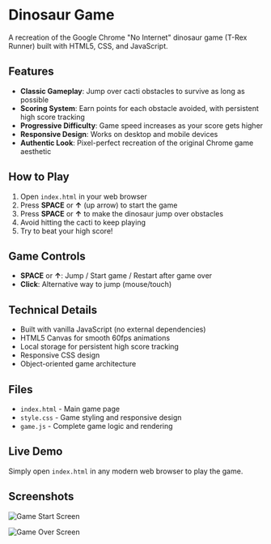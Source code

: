 # Dinosaur Game

A recreation of the Google Chrome "No Internet" dinosaur game (T-Rex Runner) built with HTML5, CSS, and JavaScript.

## Features

- **Classic Gameplay**: Jump over cacti obstacles to survive as long as possible
- **Scoring System**: Earn points for each obstacle avoided, with persistent high score tracking
- **Progressive Difficulty**: Game speed increases as your score gets higher
- **Responsive Design**: Works on desktop and mobile devices
- **Authentic Look**: Pixel-perfect recreation of the original Chrome game aesthetic

## How to Play

1. Open `index.html` in your web browser
2. Press **SPACE** or **↑** (up arrow) to start the game
3. Press **SPACE** or **↑** to make the dinosaur jump over obstacles
4. Avoid hitting the cacti to keep playing
5. Try to beat your high score!

## Game Controls

- **SPACE** or **↑**: Jump / Start game / Restart after game over
- **Click**: Alternative way to jump (mouse/touch)

## Technical Details

- Built with vanilla JavaScript (no external dependencies)
- HTML5 Canvas for smooth 60fps animations
- Local storage for persistent high score tracking
- Responsive CSS design
- Object-oriented game architecture

## Files

- `index.html` - Main game page
- `style.css` - Game styling and responsive design
- `game.js` - Complete game logic and rendering

## Live Demo

Simply open `index.html` in any modern web browser to play the game.

## Screenshots

![Game Start Screen](https://github.com/user-attachments/assets/894289f1-1ccd-4514-822a-dca82c0f9f31)

![Game Over Screen](https://github.com/user-attachments/assets/6dcb14c3-0e3e-43a7-8fc9-7afe1b964988)